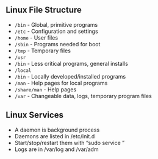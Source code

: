 ## Linux File Structure

* `/bin` - Global, primitive programs
* `/etc` - Configuration and settings
* `/home` - User files
* `/sbin` - Programs needed for boot
* `/tmp` - Temporary files
* `/usr`
* `/bin` - Less critical programs, general installs
* `/local`
* `/bin` - Locally developed/installed programs
* `/man` - Help pages for local programs
* `/share/man` - Help pages
* `/var` - Changeable data, logs, temporary program files

## Linux Services

* A daemon is background process
* Daemons are listed in /etc/init.d
* Start/stop/restart them with “sudo service <name> <command>”
* Logs are in /var/log and /var/adm
